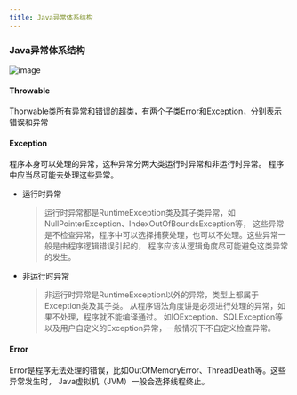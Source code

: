 ```yaml
---
title: Java异常体系结构
---
```


### Java异常体系结构

![image](https://note.youdao.com/yws/public/resource/7fc235c525305c0a08973cbf52212bc5/xmlnote/F8F814C1853543ECB84F66407E511C99/7121)

#### Throwable
Thorwable类所有异常和错误的超类，有两个子类Error和Exception，分别表示错误和异常

#### Exception 
程序本身可以处理的异常，这种异常分两大类运行时异常和非运行时异常。 
    程序中应当尽可能去处理这些异常。

* 运行时异常

    > 运行时异常都是RuntimeException类及其子类异常，如NullPointerException、IndexOutOfBoundsException等， 
    > 这些异常是不检查异常，程序中可以选择捕获处理，也可以不处理。这些异常一般是由程序逻辑错误引起的， 
    > 程序应该从逻辑角度尽可能避免这类异常的发生。

* 非运行时异常

    > 非运行时异常是RuntimeException以外的异常，类型上都属于Exception类及其子类。 
    > 从程序语法角度讲是必须进行处理的异常，如果不处理，程序就不能编译通过。 
    > 如IOException、SQLException等以及用户自定义的Exception异常，一般情况下不自定义检查异常。

#### Error
Error是程序无法处理的错误，比如OutOfMemoryError、ThreadDeath等。这些异常发生时， 
    Java虚拟机（JVM）一般会选择线程终止。